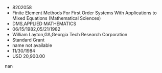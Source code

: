 
* 8202058
* Finite Element Methods For First Order Systems With Applications to Mixed Equations (Mathematical Sciences)
* DMS,APPLIED MATHEMATICS
* 06/15/1982,05/21/1982
* William Layton,GA,Georgia Tech Research Corporation
* Standard Grant
*   name not available
* 11/30/1984
* USD 20,900.00

nan
